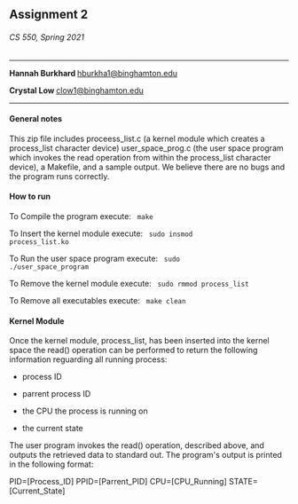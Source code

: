 <h2> Assignment 2 </h2>
<h6> CS 550, Spring 2021 </h6>

---
<b> Hannah Burkhard </b>
hburkha1@binghamton.edu

<b> Crystal Low </b>
clow1@binghamton.edu

---

<h4> General notes </h4>

This zip file includes proceess_list.c (a kernel module which creates a process_list character device) user_space_prog.c (the user space program which invokes the read operation from within the process_list character device), a Makefile, and a sample output. We believe there are no bugs and the program runs correctly.

<h4> How to run </h4>

To Compile the program execute: <code> make </code>

To Insert the kernel module execute: <code> sudo insmod process_list.ko </code>

To Run the user space program execute: <code> sudo ./user_space_program </code>

To Remove the kernel module execute: <code> sudo rmmod process_list </code>

To Remove all executables execute: <code> make clean </code>

<h4> Kernel Module </h4>
Once the kernel module, process_list, has been inserted into the kernel space the read() operation can be performed to return the following information reguarding all running process:

- process ID

- parrent process ID

- the CPU the process is running on

- the current state

The user program invokes the read() operation, described above, and outputs the retrieved data to standard out. The program's output is printed in the following format:

PID=[Process_ID] PPID=[Parrent_PID] CPU=[CPU_Running] STATE=[Current_State]
